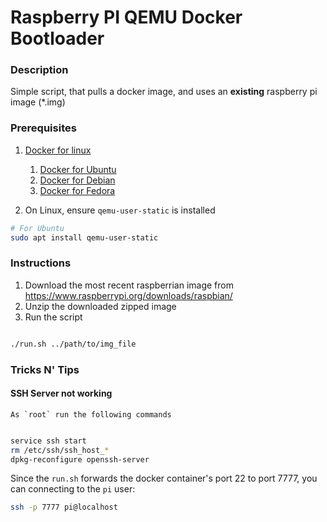 # Raspberry PI QEMU Docker Bootloader

### Description 
Simple script, that pulls a docker image, and uses an **existing** raspberry pi image (\*.img)

### Prerequisites
1. [Docker for linux](https://docs.docker.com/install/linux/docker-ce/)
    1. [Docker for Ubuntu](https://docs.docker.com/install/linux/docker-ce/ubuntu/)
    2. [Docker for Debian](https://docs.docker.com/install/linux/docker-ce/debian/)
    3. [Docker for Fedora](https://docs.docker.com/install/linux/docker-ce/fedora/)

2. On Linux, ensure `qemu-user-static` is installed

```bash
# For Ubuntu
sudo apt install qemu-user-static

```

### Instructions
1. Download the most recent raspberrian image from https://www.raspberrypi.org/downloads/raspbian/ 
2. Unzip the downloaded zipped image
3. Run the script

```bash

./run.sh ../path/to/img_file

```

### Tricks N' Tips

#### SSH Server not working

    As `root` run the following commands

```bash

service ssh start
rm /etc/ssh/ssh_host_*
dpkg-reconfigure openssh-server

```

Since the `run.sh` forwards the docker container's port 22 to port 7777, you can connecting to the `pi` user:

```bash
ssh -p 7777 pi@localhost

```


